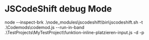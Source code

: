 # JSCodeShift debug Mode

node --inspect-brk .\node_modules\jscodeshift\bin\jscodeshift.sh -t .\Codemods\codemod.js --run-in-band .\TestProjects\MyTestProject\funktion-inline-platzieren-input.js
-d -p
